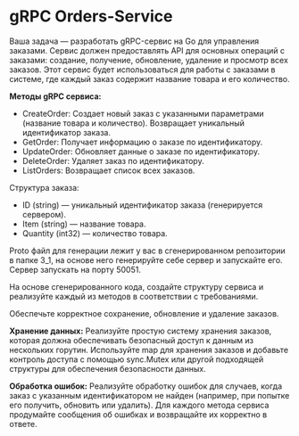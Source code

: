 # gRPC Orders-Service

Ваша задача — разработать gRPC-сервис на Go для управления заказами. Сервис должен предоставлять API для основных операций с заказами: создание, получение, обновление, удаление и просмотр всех заказов. Этот сервис будет использоваться для работы с заказами в системе, где каждый заказ содержит название товара и его количество.

**Методы gRPC сервиса:**
- CreateOrder: Создает новый заказ с указанными параметрами (название товара и количество). Возвращает уникальный идентификатор заказа.
- GetOrder: Получает информацию о заказе по идентификатору.
- UpdateOrder: Обновляет данные о заказе по идентификатору.
- DeleteOrder: Удаляет заказ по идентификатору.
- ListOrders: Возвращает список всех заказов.

Структура заказа:
* ID (string) — уникальный идентификатор заказа (генерируется сервером).
* Item (string) — название товара.
* Quantity (int32) — количество товара.

Proto файл для генерации лежит у вас в сгенерированном репозитории в папке 3_1, на основе него генерируйте себе сервер и запускайте его. Сервер запускать на порту 50051.

На основе сгенерированного кода, создайте структуру сервиса и реализуйте каждый из методов в соответствии с требованиями.

Обеспечьте корректное сохранение, обновление и удаление заказов.

**Хранение данных:**
Реализуйте простую систему хранения заказов, которая должна обеспечивать безопасный доступ к данным из нескольких горутин.
Используйте map для хранения заказов и добавьте контроль доступа с помощью sync.Mutex или другой подходящей структуры для обеспечения безопасности данных.

**Обработка ошибок:**
Реализуйте обработку ошибок для случаев, когда заказ с указанным идентификатором не найден (например, при попытке его получить, обновить или удалить).
Для каждого метода сервиса продумайте сообщения об ошибках и возвращайте их корректно в ответе.